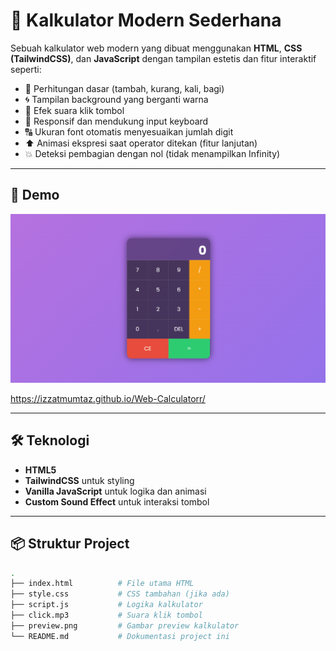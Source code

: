 # 🎨 Kalkulator Modern Sederhana

Sebuah kalkulator web modern yang dibuat menggunakan **HTML**, **CSS (TailwindCSS)**, dan **JavaScript** dengan tampilan estetis dan fitur interaktif seperti:

- 🔢 Perhitungan dasar (tambah, kurang, kali, bagi)
- 🌀 Tampilan background yang berganti warna
- 🎵 Efek suara klik tombol
- 📱 Responsif dan mendukung input keyboard
- 🔠 Ukuran font otomatis menyesuaikan jumlah digit
- ⬆️ Animasi ekspresi saat operator ditekan (fitur lanjutan)
- 💥 Deteksi pembagian dengan nol (tidak menampilkan Infinity)

---

## 🚀 Demo

![Tampilan Kalkulator](./assets/preview.png)

https://izzatmumtaz.github.io/Web-Calculatorr/

---

## 🛠️ Teknologi

- **HTML5**
- **TailwindCSS** untuk styling
- **Vanilla JavaScript** untuk logika dan animasi
- **Custom Sound Effect** untuk interaksi tombol

---

## 📦 Struktur Project

```bash
.
├── index.html          # File utama HTML
├── style.css           # CSS tambahan (jika ada)
├── script.js           # Logika kalkulator
├── click.mp3           # Suara klik tombol
├── preview.png         # Gambar preview kalkulator
└── README.md           # Dokumentasi project ini
